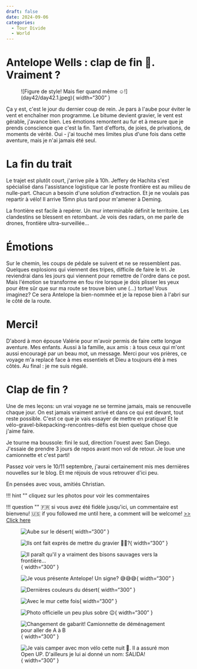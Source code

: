 ```yaml
---
draft: false 
date: 2024-09-06
categories:
  - Tour Divide
  - World
---
```


#  Antelope Wells : clap de fin 💪. Vraiment ?

<figure markdown>
![Figure de style! Mais fier quand même ☺️!](day42/day42.1.jpeg){ width=“300” }
</figure>

Ça y est, c'est le jour du dernier coup de rein. Je pars à l'aube pour éviter le vent et enchaîner mon programme. Le bitume devient gravier, le vent est gérable, j'avance bien. Les émotions remontent au fur et à mesure que je prends conscience que c'est la fin. Tant d'efforts, de joies, de privations, de moments de vérité. Oui - j'ai touché mes limites plus d'une fois dans cette aventure, mais je n'ai jamais été seul.

<!-- more -->


# La fin du trait

Le trajet est plutôt court, j'arrive pile à 10h. Jeffery de Hachita s'est spécialisé dans l'assistance logistique car le poste frontière est au milieu de nulle-part. Chacun a besoin d'une solution d'extraction. Et je ne voulais pas repartir à vélo! Il arrive 15mn plus tard pour m'amener à Deming.

La frontière est facile à repérer. Un mur interminable définit le territoire. Les clandestins se blessent en retombant. Je vois des radars, on me parle de drones, frontière ultra-surveillée...

# Émotions

Sur le chemin, les coups de pédale se suivent et ne se ressemblent pas. Quelques explosions qui viennent des tripes, difficile de faire le tri. Je reviendrai dans les jours qui viennent pour remettre de l'ordre dans ce post. Mais l'émotion se transforme en fou rire lorsque je dois plisser les yeux pour  être sûr que sur ma route se trouve bien une (...) tortue! Vous imaginez? Ce sera Antelope la bien-nommée et je la repose bien à l'abri sur le côté de la route.

# Merci! 

D'abord à mon épouse Valérie pour m'avoir permis de faire cette longue aventure. Mes enfants. Aussi à la famille, aux amis : à tous ceux qui m'ont aussi encouragé par un beau mot, un message. Merci pour vos prières, ce voyage m'a replacé face à mes essentiels et Dieu a toujours été à mes côtés. Au final : je me suis régalé.

# Clap de fin ?

Une de mes leçons: un vrai voyage ne se termine jamais, mais se renouvelle chaque jour. On est jamais vraiment arrivé et dans ce qui est devant, tout reste possible. C'est ce que je vais essayer de mettre en pratique! Et le vélo-gravel-bikepacking-rencontres-défis est bien quelque chose que j'aime faire.

Je tourne ma boussole: fini le sud, direction l'ouest avec San Diego. J'essaie de prendre 3 jours de repos avant mon vol de retour. Je loue une camionnette et c'est parti! 

Passez voir vers le 10/11 septembre, j'aurai certainement mis mes dernières nouvelles sur le blog. Et me réjouis de vous retrouver d'ici peu.

En pensées avec vous, amitiés Christian.


!!! hint ""
    cliquez sur les photos pour voir les commentaires

!!! question ""
    🇫🇷 si vous avez été fidèle jusqu'ici, un commentaire est bienvenu! 🇺🇸 if you followed me until here, a comment will be welcome! [>> Click here](https://forms.office.com/r/5TiedXLRaN)

<figure markdown>

![Aube sur le désert](day42/day42.2.jpeg){ width=“300” }

![Ils ont fait exprès de mettre du gravier 🤔😁?](day42/day42.3.jpeg){ width=“300” }

![Il paraît qu'il y a vraiment des bisons sauvages vers la frontière...](day42/day42.4.jpeg){ width=“300” }

![Je vous présente Antelope! Un signe? 😅😅😅](day42/day42.5.jpeg){ width=“300” }

![Dernières couleurs du désert](day42/day42.6.jpeg){ width=“300” }

![Avec le mur cette fois](day42/day42.7.jpeg){ width=“300” }

![Photo officielle un peu plus sobre 😉](day42/day42.8.jpeg){ width=“300” }

![Changement de gabarit! Camionnette de déménagement pour aller de A à B](day42/day42.9.jpeg){ width=“300” }

![Je vais camper avec mon vélo cette nuit 👊. Il a assuré mon Open UP. D'ailleurs je lui ai donné un nom: SALIDA!](day42/day42.10.jpeg){ width=“300” }

</figure>



